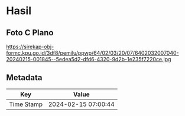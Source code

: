 # Hasil

## Foto C Plano

https://sirekap-obj-formc.kpu.go.id/3df8/pemilu/ppwp/64/02/03/20/07/6402032007040-20240215-001845--5edea5d2-dfd6-4320-9d2b-1e235f7220ce.jpg


## Metadata

| Key        | Value               |
| ---------- | ------------------- |
| Time Stamp | 2024-02-15 07:00:44 |



